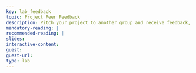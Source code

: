 ```yaml
---
key: lab_feedback
topic: Project Peer Feedback
description: Pitch your project to another group and receive feedback, give feedback to another group.
mandatory-reading: |
recommended-reading: | 
slides: 
interactive-content:
guest:
guest-url:
type: lab
---
```






